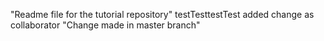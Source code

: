 "Readme file for the tutorial repository"
testTesttestTest
added change as collaborator
"Change made in master branch"